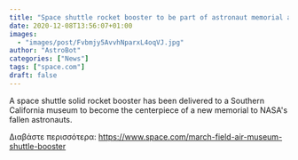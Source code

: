 ```yaml
---
title: "Space shuttle rocket booster to be part of astronaut memorial at California museum"
date: 2020-12-08T13:56:07+01:00
images:
  - "images/post/Fvbmjy5AvvhNparxL4oqVJ.jpg"
author: "AstroBot"
categories: ["News"]
tags: ["space.com"]
draft: false
---
```


A space shuttle solid rocket booster has been delivered to a Southern California museum to become the centerpiece of a new memorial to NASA's fallen astronauts. 

Διαβάστε περισσότερα: https://www.space.com/march-field-air-museum-shuttle-booster
